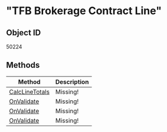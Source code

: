 # "TFB Brokerage Contract Line"

## Object ID
50224

## Methods
| Method | Description |
| --- | --- |
| [CalcLineTotals](CalcLineTotals.md) | Missing! | 
| [OnValidate](OnValidate1.md) | Missing! | 
| [OnValidate](OnValidate2.md) | Missing! | 
| [OnValidate](OnValidate3.md) | Missing! | 
